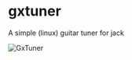 # gxtuner
A simple (linux) guitar  tuner for jack 

![GxTuner](https://github.com/brummer10/gxtuner/Gxtuner.png)
